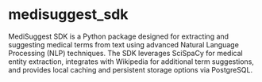 # medisuggest_sdk
MediSuggest SDK is a Python package designed for extracting and suggesting medical terms from text using advanced Natural Language Processing (NLP) techniques. The SDK leverages SciSpaCy for medical entity extraction, integrates with Wikipedia for additional term suggestions, and provides local caching and persistent storage options via PostgreSQL.
